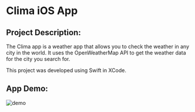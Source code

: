 
<!-- ![App Brewery Banner](Documentation/AppBreweryBanner.png) -->

#  Clima iOS App

## Project Description:

The Clima app is a weather app that allows you to check the weather in any city in the world. It uses the OpenWeatherMap API to get the weather data for the city you search for.

This project was developed using Swift in XCode.

## App Demo:

![demo](demo/ezgif.com-gif-maker.gif)